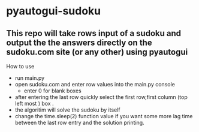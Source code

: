 # pyautogui-sudoku
## This repo will take rows input of a sudoku and output the the answers directly on the sudoku.com site (or any other) using pyautogui

How to use
- run main.py
- open sudoku.com and enter row values into the main.py console 
  - enter 0 for blank boxes
- after entering the last row quickly select the first row,first column (top left most ) box .
- the algoritim will solve the sudoku by itself
- change the time.sleep(2) function value if you want some more lag time between the last row entry and the solution printing.
